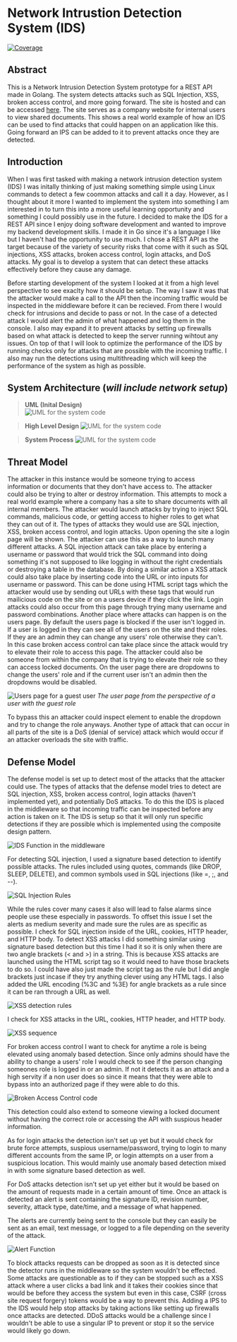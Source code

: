 # Network Intrustion Detection System (IDS)

[![Coverage](https://img.shields.io/badge/Coverage-77.9%25-brightgreen)](https://github.com/AliBa1/server-ids/actions)


## Abstract
This is a Network Intrusion Detection System prototype for a REST API made in Golang. The system detects attacks such as SQL Injection, XSS, broken access control, and more going forward. The site is hosted and can be accessed [here](http://server-ids.up.railway.app). The site serves as a company website for internal users to view shared documents. This shows a real world example of how an IDS can be used to find attacks that could happen on an application like this. Going forward an IPS can be added to it to prevent attacks once they are detected.

## Introduction

When I was first tasked with making a network intrusion detection system (IDS)
I was initally thinking of just making something simple using Linux commands
to detect a few coommon attacks and call it a day. However, as I thought about it
more I wanted to implement the system into something I am interested in to turn this into
a more useful learning opportunity and something I could possibly use in the future. I
decided to make the IDS for a REST API since I enjoy doing software development
and wanted to improve my backend development skills. I made it in Go since it's a language
I like but I haven't had the opportunity to use much. I chose a REST API as the target because of the variety
of security risks that come with it such as SQL injections, XSS attacks, broken access control, login attacks, and DoS attacks.
My goal is to develop a system that can detect these attacks effectively before they cause any damage.

Before starting development of the system I looked at it from a high level perspective
to see exaclty how it should be setup. The way I saw it was that the attacker would make a call to the
API then the incoming traffic would be inspected in the middleware before it can be recieved.
From there I would check for intrusions and decide to pass or not. In the case of a detected attack I would alert the admin of what happened and log them in the console. I also may expand it to prevent attacks by setting up
firewalls based on what attack is detected to keep the server running wihtout any issues.
On top of that I will look to optimize the performance of the IDS by running checks only for attacks that are possible with the incoming traffic.
I also may run the detections using multithreading which will keep the performance of the system as high as possible.

## System Architecture (_will include network setup_)

> **UML (Inital Design)** <br> ![UML for the system code](images/Server%20IDS%20UML.drawio.png)

> **High Level Design** ![UML for the system code](images/Server%20IDS%20High%20Level.png)

> **System Process** ![UML for the system code](images/Server%20IDS%20High%20Level%20Complete.png)

## Threat Model

The attacker in this instance would be someone trying to access information or documents that they don't have access to. 
The attacker could also be trying to alter or destroy information. This attempts to mock a real world example where a company 
has a site to share documents with all internal members. The attacker would launch attacks by trying to inject
SQL commands, malicious code, or getting access to higher roles to get what they can out of it. The types of attacks they would use
are SQL injection, XSS, broken access control, and login attacks. Upon opening the site a login page will be shown. The attacker can use this as a way to launch many different attacks. A SQL injection attack can take place by entering a username or password that would
trick the SQL command into doing something it's not supposed to like logging in without the right credentials or destroying a table in the database. By doing a similar action a XSS attack could also take place by inserting code into the URL or into inputs for username or password. This can be done using HTML script tags which the attacker would use by sending out URLs with these tags that would run mailicious code on the site or on a users device if they click the link. Login attacks could also occur from this page through trying many username and password combinations. Another place where attacks can happen is on the users page. By default the users page is blocked if the user isn't logged in. If a user is logged in they can see all of the users on the site and their roles. If they are an admin they can change any users' role otherwise they can't. In this case broken access control can take place since the attack would try to elevate their role to access this page. The attacker could also be someone from within the company that is trying to elevate their role so they can access locked documents. On the user page there are dropdowns to change the users' role and if the current user isn't an admin then the dropdowns would be disabled. 

![Users page for a guest user](images/users-page.png)
*The user page from the perspective of a user with the guest role*

To bypass this an attacker could inspect element to enable the dropdown and try to change the role anyways. Another type of attack that can occur in all parts of the site is a DoS (denial of service) attack which would occur if an attacker overloads the site with traffic.

## Defense Model

The defense model is set up to detect most of the attacks that the attacker could use. The types of attacks that the defense model tries to detect are SQL injection, XSS, broken access control, login attacks (haven't implemented yet), and potentially DoS attacks. To do this the IDS is placed in the middleware so that incoming traffic can be inspected before any action is taken on it. The IDS is setup so that it will only run specific detections if they are possible which is implemented using the composite design pattern. 

![IDS Function in the middleware](images/ids-function.png)

For detecting SQL injection, I used a signature based detection to identify possible attacks. The rules included using quotes, commands (like DROP, SLEEP, DELETE), and common symbols used in SQL injections (like =, ;, and --). 

![SQL Injection Rules](images/sql-rules.png)

While the rules cover many cases it also will lead to false alarms since people use these especially in passwords. To offset this issue I set the alerts as medium severity and made sure the rules are as specific as possible. I check for SQL injection inside of the URL, cookies, HTTP header, and HTTP body. To detect XSS attacks I did something similar using signature based detection but this time I had it so it is only when there are two angle brackets (< and >) in a string. This is because XSS attacks are launched using the HTML script tag so it would need to have those brackets to do so. I could have also just made the script tag as the rule but I did angle brackets just incase if they try anything clever using any HTML tags. I also added the URL encoding (%3C and %3E) for angle brackets as a rule since it can be ran through a URL as well. 

![XSS detection rules](images/check-xss.png)

I check for XSS attacks in the URL, cookies, HTTP header, and HTTP body. 

![XSS sequence](images/xss-sequence.png)

For broken access control I want to check for anytime a role is being elevated using anomaly based detection. Since only admins should have the ability to change a users' role I would check to see if the person changing someones role is logged in or an admin. If not it detects it as an attack and a high servity if a non user does so since it means that they were able to bypass into an authorized page if they were able to do this. 

![Broken Access Control code](images/bac-checker.png)

This detection could also extend to someone viewing a locked document without having the correct role or accessing the API with suspious header information. 

As for login attacks the detection isn't set up yet but it would check for brute force attempts, suspious username/password, trying to login to many different accounts from the same IP, or login attempts on a user from a suspicious location. This would mainly use anomaly based detection mixed in with some signature based detection as well. 

For DoS attacks detection isn't set up yet either but it would be based on the amount of requests made in a certain amount of time. Once an attack is detected an alert is sent containing the signature ID, revision number, severity, attack type, date/time, and a message of what happened. 

The alerts are currently being sent to the console but they can easily be sent as an email, text message, or logged to a file depending on the severity of the attack. 

![Alert Function](images/alert-admin.png)

To block attacks requests can be dropped as soon as it is detected since the detector runs in the middleware so the system wouldn't be effected. Some attacks are questionable as to if they can be stopped such as a XSS attack where a user clicks a bad link and it takes their cookies since that would be before they access the system but even in this case, CSRF (cross site request forgery) tokens would be a way to prevent this. Adding a IPS to the IDS would help stop attacks by taking actions like setting up firewalls once attacks are detected. DDoS attacks would be a challenge since I wouldn't be able to use a singular IP to prevent or stop it so the service would likely go down.
